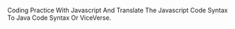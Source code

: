 Coding Practice With Javascript And Translate The Javascript Code Syntax To Java Code Syntax Or ViceVerse.
